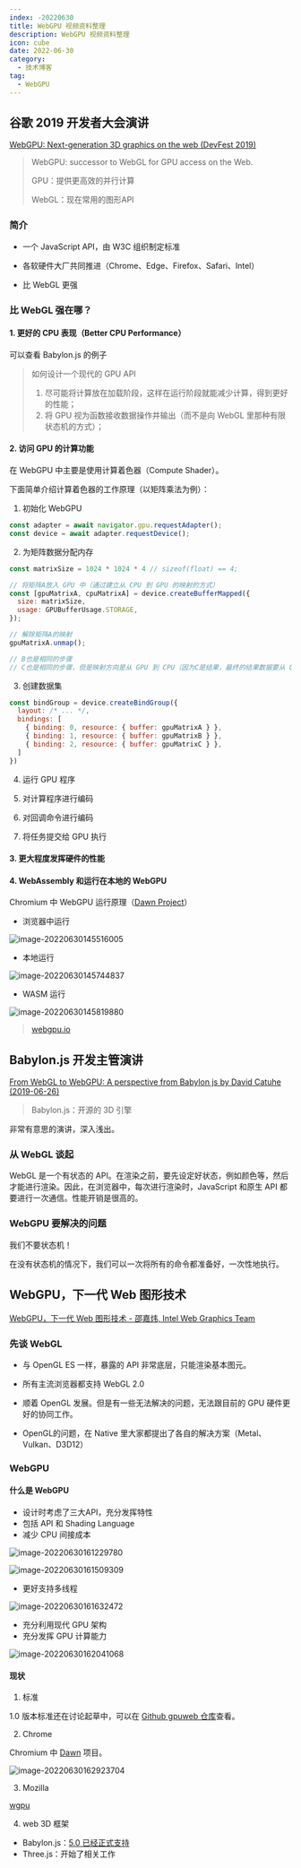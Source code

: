 ```yaml
---
index: -20220630
title: WebGPU 视频资料整理
description: WebGPU 视频资料整理
icon: cube
date: 2022-06-30
category:
  - 技术博客
tag:
  - WebGPU
---
```


## 谷歌 2019 开发者大会演讲

[WebGPU: Next-generation 3D graphics on the web (DevFest 2019)](https://www.youtube.com/watch?v=EhWvqaRDz5s)

> WebGPU: successor to WebGL for GPU access on the Web.
>
> GPU：提供更高效的并行计算
>
> WebGL：现在常用的图形API

### 简介

- 一个 JavaScript API，由 W3C 组织制定标准

- 各软硬件大厂共同推进（Chrome、Edge、Firefox、Safari、Intel）

- 比 WebGL 更强

### 比 WebGL 强在哪？

#### 1. 更好的 CPU 表现（Better CPU Performance）

可以查看 Babylon.js 的例子

> 如何设计一个现代的 GPU API
>
> 1. 尽可能将计算放在加载阶段，这样在运行阶段就能减少计算，得到更好的性能；
> 2. 将 GPU 视为函数接收数据操作并输出（而不是向 WebGL 里那种有限状态机的方式）；

#### 2. 访问 GPU 的计算功能

在 WebGPU 中主要是使用计算着色器（Compute Shader）。

下面简单介绍计算着色器的工作原理（以矩阵乘法为例）：

1. 初始化 WebGPU

```js
const adapter = await navigator.gpu.requestAdapter();
const device = await adapter.requestDevice();
```

2. 为矩阵数据分配内存

```js
const matrixSize = 1024 * 1024 * 4 // sizeof(float) == 4;

// 将矩阵A放入 GPU 中（通过建立从 CPU 到 GPU 的映射的方式）
const [gpuMatrixA, cpuMatrixA] = device.createBufferMapped({
  size: matrixSize,
  usage: GPUBufferUsage.STORAGE,
});

// 解除矩阵A的映射
gpuMatrixA.unmap();

// B也是相同的步骤
// C也是相同的步骤，但是映射方向是从 GPU 到 CPU（因为C是结果，最终的结果数据要从 GPU 取回 CPU）
```

3. 创建数据集

```js
const bindGroup = device.createBindGroup({
  layout: /* ... */,
  bindings: [
  	{ binding: 0, resource: { buffer: gpuMatrixA } },
    { binding: 1, resource: { buffer: gpuMatrixB } },
    { binding: 2, resource: { buffer: gpuMatrixC } },
  ]
})
```

4. 运行 GPU 程序

5. 对计算程序进行编码
6. 对回调命令进行编码
7. 将任务提交给 GPU 执行

#### 3. 更大程度发挥硬件的性能

#### 4. WebAssembly 和运行在本地的 WebGPU

Chromium 中 WebGPU 运行原理（[Dawn Project](https://dawn.googlesource.com/dawn)）

- 浏览器中运行

![image-20220630145516005](https://zhuye-1308301598.file.myqcloud.com/markdown/image-20220630145516005.png)

- 本地运行

![image-20220630145744837](https://zhuye-1308301598.file.myqcloud.com/markdown/image-20220630145744837.png)

- WASM 运行

![image-20220630145819880](https://zhuye-1308301598.file.myqcloud.com/markdown/image-20220630145819880.png)

> [webgpu.io](webgpu.io)



## Babylon.js 开发主管演讲

[From WebGL to WebGPU: A perspective from Babylon js by David Catuhe (2019-06-26)](https://www.youtube.com/watch?v=A2FxeEl4nWw)

> Babylon.js：开源的 3D 引擎

非常有意思的演讲，深入浅出。

### 从 WebGL 谈起

WebGL 是一个有状态的 API。在渲染之前，要先设定好状态，例如颜色等，然后才能进行渲染。因此，在浏览器中，每次进行渲染时，JavaScript 和原生 API 都要进行一次通信。性能开销是很高的。

### WebGPU 要解决的问题

我们不要状态机！

在没有状态机的情况下，我们可以一次将所有的命令都准备好，一次性地执行。



## WebGPU，下一代 Web 图形技术

[WebGPU，下一代 Web 图形技术 - 邵嘉炜, Intel Web Graphics Team](https://www.youtube.com/watch?v=y2dZYG5YTRU)

### 先谈 WebGL

- 与 OpenGL ES 一样，暴露的 API 非常底层，只能渲染基本图元。

- 所有主流浏览器都支持 WebGL 2.0

- 顺着 OpenGL 发展。但是有一些无法解决的问题，无法跟目前的 GPU 硬件更好的协同工作。

- OpenGL的问题，在 Native 里大家都提出了各自的解决方案（Metal、Vulkan、D3D12）

### WebGPU

#### 什么是 WebGPU

- 设计时考虑了三大API，充分发挥特性
- 包括 API 和 Shading Language
- 减少 CPU 间接成本

![image-20220630161229780](https://zhuye-1308301598.file.myqcloud.com/markdown/image-20220630161229780.png)

![image-20220630161509309](https://zhuye-1308301598.file.myqcloud.com/markdown/image-20220630161509309.png)

- 更好支持多线程

![image-20220630161632472](https://zhuye-1308301598.file.myqcloud.com/markdown/image-20220630161632472.png)

- 充分利用现代 GPU 架构
- 充分发挥 GPU 计算能力

![image-20220630162041068](https://zhuye-1308301598.file.myqcloud.com/markdown/image-20220630162041068.png)

#### 现状

1. 标准

1.0 版本标准还在讨论起草中，可以在 [Github gpuweb 仓库](https://github.com/gpuweb/gpuweb)查看。

2. Chrome

Chromium 中 [Dawn](https://dawn.googlesource.com/dawn) 项目。

![image-20220630162923704](https://zhuye-1308301598.file.myqcloud.com/markdown/image-20220630162923704.png)

3. Mozilla

[wgpu](https://github.com/gfx-rs/wgpu)

4. web 3D 框架

- Babylon.js：[5.0 已经正式支持](https://blogs.windows.com/windowsdeveloper/2022/05/05/babylon-js-5-0-beyond-the-stars-part-1/)
- Three.js：开始了相关工作
